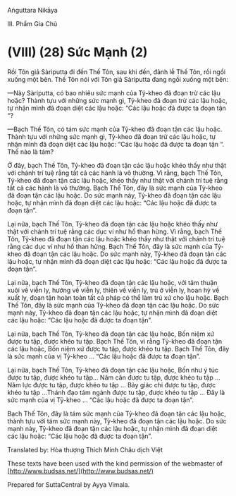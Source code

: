  

Aṅguttara Nikāya

III. Phẩm Gia Chủ

# (VIII) (28) Sức Mạnh (2)

Rồi Tôn giả Sàriputta đi đến Thế Tôn, sau khi đến, đảnh lễ Thế Tôn, rồi ngồi xuống một bên. Thế Tôn nói với Tôn giả Sàriputta đang ngồi xuống một bên:

—Này Sàriputta, có bao nhiêu sức mạnh của Tỷ-kheo đã đoạn trừ các lậu hoặc? Thành tựu với những sức mạnh gì, Tỷ-kheo đã đoạn trừ các lậu hoặc, tự nhận mình đã đoạn diệt các lậu hoặc: “Các lậu hoặc đã được ta đoạn tận “?

—Bạch Thế Tôn, có tám sức mạnh của Tỷ-kheo đã đoạn tận các lậu hoặc. Thành tựu với những sức mạnh gì, Tỷ-kheo đã đoạn trừ các lậu hoặc, tự nhận mình đã đoạn diệt các lậu hoặc: “Các lậu hoặc đã được ta đoạn tận “. Thế nào là tám?

Ở đây, bạch Thế Tôn, Tỷ-kheo đã đoạn tận các lậu hoặc khéo thấy như thật với chánh trí tuệ rằng tất cả các hành là vô thường. Vì rằng, bạch Thế Tôn, Tỷ-kheo đã đoạn tận các lậu hoặc, khéo thấy như thật với chánh trí tuệ rằng tất cả các hành là vô thường. Bạch Thế Tôn, đây là sức mạnh của Tỷ-kheo đã đoạn tận các lậu hoặc. Do sức mạnh này, Tỷ-kheo đã đoạn tận các lậu hoặc, tự nhận mình đã đoạn diệt các lậu hoặc: “Các lậu hoặc đã được ta đoạn tận”.

Lại nữa, bạch Thế Tôn, Tỷ-kheo đã đoạn tận các lậu hoặc khéo thấy như thật với chánh trí tuệ rằng các dục ví như hố than hừng. Vì rằng, bạch Thế Tôn, Tỷ-kheo đã đoạn tận các lậu hoặc khéo thấy như thật với chánh trí tuệ rằng các dục ví như hố than hừng. Bạch Thế Tôn, đây là sức mạnh của Tỷ-kheo đã đoạn tận các lậu hoặc. Do sức mạnh này, Tỷ-kheo đã đoạn tận các lậu hoặc, tự nhận mình đã đoạn diệt các lậu hoặc: “Các lậu hoặc đã được ta đoạn tận”.

Lại nữa, bạch Thế Tôn, Tỷ-kheo đã đoạn tận các lậu hoặc, với tâm thuận xuôi về viễn ly, hướng về viễn ly, thiên về viễn ly, trú ở viễn ly, hoan hỷ về xuất ly, đoạn tận hoàn toàn tất cả pháp có thể làm trú xứ cho lậu hoặc. Bạch Thế Tôn, đây là sức mạnh của Tỷ-kheo đã đoạn tận các lậu hoặc. Do sức mạnh này, Tỷ-kheo đã đoạn tận các lậu hoặc, tự nhận mình đã đoạn diệt các lậu hoặc: “Các lậu hoặc đã được ta đoạn tận”.

Lại nữa, bạch Thế Tôn, Tỷ-kheo đã đoạn tận các lậu hoặc, Bốn niệm xứ được tu tập, được khéo tu tập. Bạch Thế Tôn, vì rằng Tỷ-kheo đã đoạn tận các lậu hoặc, Bốn niệm xứ được tu tập, được khéo tu tập. Bạch Thế Tôn, đây là sức mạnh của vị Tỷ-kheo ... “Các lậu hoặc đã được ta đoạn tận”.

Lại nữa, bạch Thế Tôn, Tỷ-kheo đã đoạn tận các lậu hoặc, Bốn như ý túc được tu tập, được khéo tu tập... Năm căn được tu tập, được khéo tu tập ... Năm lực được tu tập, được khéo tu tập ... Bảy giác chi được tu tập, được khéo tu tập ...Thánh đạo tám ngành được tu tập, được khéo tu tập ... Ðây là sức mạnh của vị Tỷ-kheo ... “Các lậu hoặc đã được ta đoạn tận”.

Bạch Thế Tôn, đây là tám sức mạnh của Tỷ-kheo đã đoạn tận các lậu hoặc, thành tựu với tám sức mạnh này, Tỷ-kheo đã đoạn tận các lậu hoặc. Do sức mạnh này, Tỷ-kheo đã đoạn tận các lậu hoặc, tự nhận mình đã đoạn diệt các lậu hoặc: “Các lậu hoặc đã được ta đoạn tận”.

Translated by: Hòa thượng Thích Minh Châu dịch Việt

These texts have been used with the kind permission of the webmaster of [http://www.budsas.net/](http://www.budsas.net/)

Prepared for SuttaCentral by Ayya Vimala.